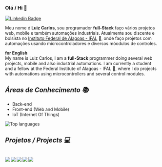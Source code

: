 ### Olá / Hi 👋

[![Linkedin Badge](https://img.shields.io/badge/-LinkedIn-blue?style=flat-square&logo=Linkedin&logoColor=white&link=https://www.linkedin.com/in/luiz-carlos-vilela)](https://www.linkedin.com/in/luiz-carlos-vilela)

Meu nome é <strong>Luiz Carlos</strong>, sou programador <strong>full-Stack</strong> faço vários projetos web, mobile e também automações industriais. Atualmente sou discente e bolsista no [Instituto Federal de Alagoas - IFAL](https://www2.ifal.edu.br/campus/maceio) 🏫, onde faço projetos com automações usando microcontroladores e diversos móodulos de controles.

<strong> for English </strong> <br/>
My name is Luiz Carlos, I am a <strong>full-Stack</strong> programmer doing several web projects, mobile and also industrial automations. I am currently a student and a fellow at the Federal Institute of Alagoas - IFAL 🏫, where I do projects with automations using microcontrollers and several control modules.

## ***Áreas de Conhecimento 📚***

* Back-end 
* Front-end (Web and Mobile)
* IoT (Internet Of Things)


<img src="https://github-readme-stats.vercel.app/api/top-langs/?username=LuizCarlosVilela&layout=compact" alt="Top languages"/>


## ***Projetos / Projects :computer:***
<br />
  <a href="https://github.com/LuizCarlosVilela/nlw-2-mobile#readme">
    <img align="left" src="https://github-readme-stats.vercel.app/api/pin/?username=LuizCarlosVilela&repo=nlw-2-mobile&theme=tokyonight&show_icons=true" />
  </a>
  <a href="https://github.com/LuizCarlosVilela/nlw-2-web#readme">
    <img align="left" src="https://github-readme-stats.vercel.app/api/pin/?username=LuizCarlosVilela&repo=nlw-2-backend&theme=tokyonight&show_icons=true" />
  </a>
  <a href="https://github.com/LuizCarlosVilela/NextLevelWeek-2#readme">
    <img align="left" src="https://github-readme-stats.vercel.app/api/pin/?username=LuizCarlosVilela&repo=NextLevelWeek-2&theme=tokyonight&show_icons=true&card_width=10" />
  </a>
  <a href="https://github.com/LuizCarlosVilela/backend-AppCovid#readme">
    <img align="left" src="https://github-readme-stats.vercel.app/api/pin/?username=LuizCarlosVilela&repo=backend-AppCovid&theme=tokyonight&show_icons=true&card_width=10" />
  </a>
  <a href="https://github.com/scsSilva/Alerta-Covid#readme">
    <img align="left" src="https://github-readme-stats.vercel.app/api/pin/?username=scsSilva&repo=Alerta-Covid&theme=tokyonight&show_icons=true&card_width=10" />
  </a>
